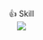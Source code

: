 

<div align="center">
  👍 Skill  <br/>
	
<img src="https://img.shields.io/badge/Java-007396?style=flat&logo=Java&logoColor=white" />
	</div>
